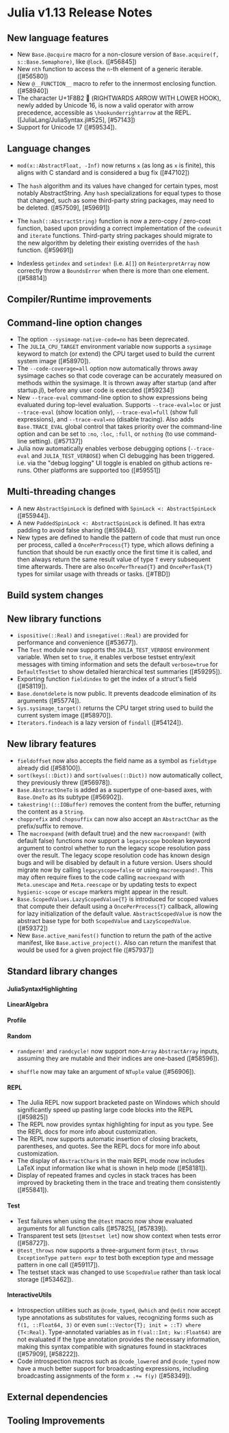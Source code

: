 Julia v1.13 Release Notes
========================

New language features
---------------------

  - New `Base.@acquire` macro for a non-closure version of `Base.acquire(f, s::Base.Semaphore)`, like `@lock`. ([#56845])
  - New `nth` function to access the `n`-th element of a generic iterable. ([#56580])
  - New `@__FUNCTION__` macro to refer to the innermost enclosing function. ([#58940])
  - The character U+1F8B2 🢲 (RIGHTWARDS ARROW WITH LOWER HOOK), newly added by Unicode 16,
    is now a valid operator with arrow precedence, accessible as `\hookunderrightarrow` at the REPL.
    ([JuliaLang/JuliaSyntax.jl#525], [#57143])
  - Support for Unicode 17 ([#59534]).

Language changes
----------------
* `mod(x::AbstractFloat, -Inf)` now returns `x` (as long as `x` is finite), this aligns with C standard and is considered a bug fix ([#47102])

* The `hash` algorithm and its values have changed for certain types, most notably AbstractString. Any `hash` specializations for equal types to those that changed, such as some third-party string packages, may need to be deleted. ([#57509], [#59691])

* The `hash(::AbstractString)` function is now a zero-copy / zero-cost function, based upon providing a correct implementation of the `codeunit` and `iterate` functions. Third-party string packages should migrate to the new algorithm by deleting their existing overrides of the `hash` function. ([#59691])

* Indexless `getindex` and `setindex!` (i.e. `A[]`) on `ReinterpretArray` now correctly throw a `BoundsError` when there is more than one element. ([#58814])

Compiler/Runtime improvements
-----------------------------

Command-line option changes
---------------------------

* The option `--sysimage-native-code=no` has been deprecated.
* The `JULIA_CPU_TARGET` environment variable now supports a `sysimage` keyword to match (or extend) the CPU target used to build the current system image ([#58970]).
* The `--code-coverage=all` option now automatically throws away sysimage caches so that code coverage can be accurately measured on methods within the sysimage. It is thrown away after startup (and after startup.jl), before any user code is executed ([#59234])
* New `--trace-eval` command-line option to show expressions being evaluated during top-level evaluation. Supports `--trace-eval=loc` or just `--trace-eval` (show location only), `--trace-eval=full` (show full expressions), and `--trace-eval=no` (disable tracing). Also adds `Base.TRACE_EVAL` global control that takes priority over the command-line option and can be set to `:no`, `:loc`, `:full`, or `nothing` (to use command-line setting). ([#57137])
* Julia now automatically enables verbose debugging options (`--trace-eval` and `JULIA_TEST_VERBOSE`) when CI debugging has been triggered. i.e. via the "debug logging" UI toggle is enabled on github actions re-runs. Other platforms are supported too ([#59551])

Multi-threading changes
-----------------------

* A new `AbstractSpinLock` is defined with `SpinLock <: AbstractSpinLock` ([#55944]).
* A new `PaddedSpinLock <: AbstractSpinLock` is defined.  It has extra padding to avoid false sharing ([#55944]).
* New types are defined to handle the pattern of code that must run once per process, called
  a `OncePerProcess{T}` type, which allows defining a function that should be run exactly once
  the first time it is called, and then always return the same result value of type `T`
  every subsequent time afterwards. There are also `OncePerThread{T}` and `OncePerTask{T}` types for
  similar usage with threads or tasks. ([#TBD])

Build system changes
--------------------

New library functions
---------------------

* `ispositive(::Real)` and `isnegative(::Real)` are provided for performance and convenience ([#53677]).
* The `Test` module now supports the `JULIA_TEST_VERBOSE` environment variable. When set to `true`,
  it enables verbose testset entry/exit messages with timing information and sets the default `verbose=true`
  for `DefaultTestSet` to show detailed hierarchical test summaries ([#59295]).
* Exporting function `fieldindex` to get the index of a struct's field ([#58119]).
* `Base.donotdelete` is now public. It prevents deadcode elimination of its arguments ([#55774]).
* `Sys.sysimage_target()` returns the CPU target string used to build the current system image ([#58970]).
* `Iterators.findeach` is a lazy version of `findall` ([#54124]).

New library features
--------------------

* `fieldoffset` now also accepts the field name as a symbol as `fieldtype` already did ([#58100]).
* `sort(keys(::Dict))` and `sort(values(::Dict))` now automatically collect, they previously threw ([#56978]).
* `Base.AbstractOneTo` is added as a supertype of one-based axes, with `Base.OneTo` as its subtype ([#56902]).
* `takestring!(::IOBuffer)` removes the content from the buffer, returning the content as a `String`.
* `chopprefix` and `chopsuffix` can now also accept an `AbstractChar` as the prefix/suffix to remove.
* The `macroexpand` (with default true) and the new `macroexpand!` (with default false)
  functions now support a `legacyscope` boolean keyword argument to control whether to run
  the legacy scope resolution pass over the result. The legacy scope resolution code has
  known design bugs and will be disabled by default in a future version. Users should
  migrate now by calling `legacyscope=false` or using `macroexpand!`. This may often require
  fixes to the code calling `macroexpand` with `Meta.unescape` and `Meta.reescape` or by
  updating tests to expect `hygienic-scope` or `escape` markers might appear in the result.
* `Base.ScopedValues.LazyScopedValue{T}` is introduced for scoped values that compute their default using a
  `OncePerProcess{T}` callback, allowing for lazy initialization of the default value. `AbstractScopedValue` is
  now the abstract base type for both `ScopedValue` and `LazyScopedValue`. ([#59372])
* New `Base.active_manifest()` function to return the path of the active manifest, like `Base.active_project()`.
  Also can return the manifest that would be used for a given project file ([#57937])

Standard library changes
------------------------

#### JuliaSyntaxHighlighting

#### LinearAlgebra

#### Profile

#### Random

* `randperm!` and `randcycle!` now support non-`Array` `AbstractArray` inputs, assuming they are mutable and their indices are one-based ([#58596]).

* `shuffle` now may take an argument of `NTuple` value ([#56906]).

#### REPL

* The Julia REPL now support bracketed paste on Windows which should significantly speed up pasting large code blocks into the REPL ([#59825])
* The REPL now provides syntax highlighting for input as you type. See the REPL docs for more info about customization.
* The REPL now supports automatic insertion of closing brackets, parentheses, and quotes. See the REPL docs for more info about customization.
* The display of `AbstractChar`s in the main REPL mode now includes LaTeX input information like what is shown in help mode ([#58181]).
* Display of repeated frames and cycles in stack traces has been improved by bracketing them in the trace and treating them consistently ([#55841]).

#### Test

* Test failures when using the `@test` macro now show evaluated arguments for all function calls ([#57825], [#57839]).
* Transparent test sets (`@testset let`) now show context when tests error ([#58727]).
* `@test_throws` now supports a three-argument form `@test_throws ExceptionType pattern expr` to test both exception type and message pattern in one call ([#59117]).
* The testset stack was changed to use `ScopedValue` rather than task local storage ([#53462]).

#### InteractiveUtils

* Introspection utilities such as `@code_typed`, `@which` and `@edit` now accept type annotations as substitutes for values, recognizing forms such as `f(1, ::Float64, 3)` or even `sum(::Vector{T}; init = ::T) where {T<:Real}`. Type-annotated variables as in `f(val::Int; kw::Float64)` are not evaluated if the type annotation provides the necessary information, making this syntax compatible with signatures found in stacktraces ([#57909], [#58222]).
* Code introspection macros such as `@code_lowered` and `@code_typed` now have a much better support for broadcasting expressions, including broadcasting assignments of the form `x .+= f(y)` ([#58349]).

External dependencies
---------------------

Tooling Improvements
--------------------

<!--- generated by NEWS-update.jl: -->
